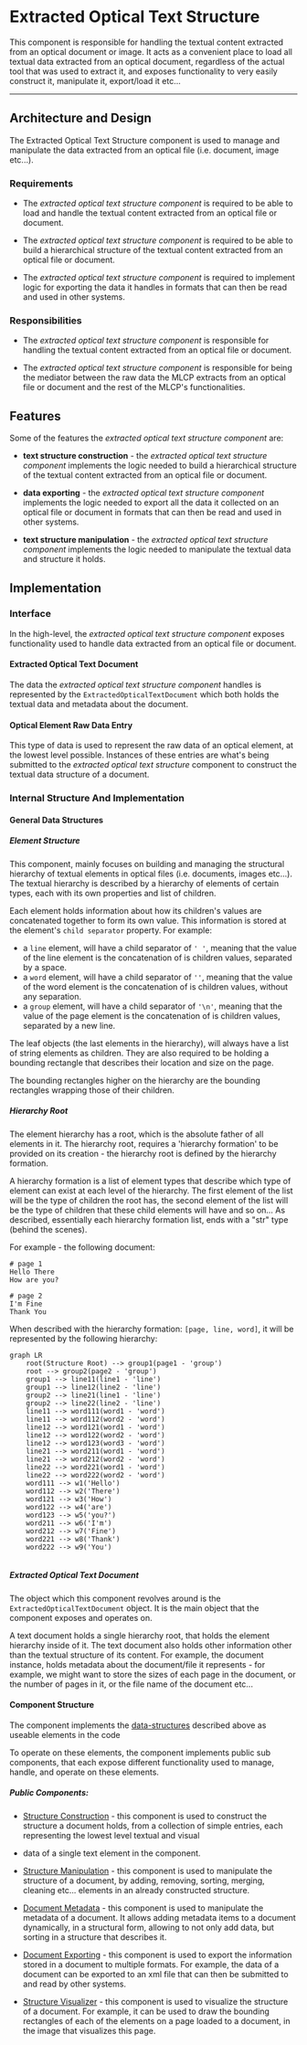 # Extracted Optical Text Structure

This component is responsible for handling the textual content extracted from an optical document or image. It acts as a
convenient place to load all textual data extracted from an optical document, regardless of the actual tool that was used
to extract it, and exposes functionality to very easily construct it, manipulate it, export/load it etc...

---

## Architecture and Design

The Extracted Optical Text Structure component is used to manage and manipulate the data extracted from an optical file
(i.e. document, image etc...).

### Requirements

- The *extracted optical text structure component* is required to be able to load and handle the textual content extracted from
  an optical file or document.

- The *extracted optical text structure component* is required to be able to build a hierarchical structure of the textual
  content extracted from an optical file or document.

- The *extracted optical text structure component* is required to implement logic for exporting the data it handles in
  formats that can then be read and used in other systems.

### Responsibilities

- The *extracted optical text structure component* is responsible for handling the textual content extracted from an optical
  file or document.

- The *extracted optical text structure component* is responsible for being the mediator between the raw data the MLCP 
  extracts from an optical file or document and the rest of the MLCP's functionalities.

## Features

Some of the features the *extracted optical text structure component* are:

- **text structure construction** - the *extracted optical text structure component* implements the logic needed to build a
  hierarchical structure of the textual content extracted from an optical file or document.

- **data exporting** - the *extracted optical text structure component* implements the logic needed to export
  all the data it collected on an optical file or document in formats that can then be read and used in other systems.

- **text structure manipulation** - the *extracted optical text structure component* implements the logic needed to
  manipulate the textual data and structure it holds.

## Implementation

### Interface

In the high-level, the *extracted optical text structure component* exposes functionality used to handle
data extracted from an optical file or document.

#### Extracted Optical Text Document

The data the *extracted optical text structure component* handles is represented by the `ExtractedOpticalTextDocument`
which both holds the textual data and metadata about the document.

#### Optical Element Raw Data Entry

This type of data is used to represent the raw data of an optical element, at the lowest level possible.
Instances of these entries are what's being submitted to the *extracted optical text structure* component to construct
the textual data structure of a document.

### Internal Structure And Implementation

#### General Data Structures
##### Element Structure
This component, mainly focuses on building and managing the structural hierarchy of textual elements in optical files
(i.e. documents, images etc...). 
The textual hierarchy is described by a hierarchy of elements of certain types, each with its own properties and list
of children.

Each element holds information about how its children's values are concatenated together to form its own value. 
This information is stored at the element's `child separator` property.
For example: 
- a `line` element, will have a child separator of `' '`, meaning that the value of the line element is
the concatenation of is children values, separated by a space.
- a `word` element, will have a child separator of `''`, meaning that the value of the word element is
the concatenation of is children values, without any separation.
- a `group` element, will have a child separator of `'\n'`, meaning that the value of the page element is
the concatenation of is children values, separated by a new line.

The leaf objects (the last elements in the hierarchy), will always have a list of string elements as children. They are
also required to be holding a bounding rectangle that describes their location and size on the page.

The bounding rectangles higher on the hierarchy are the bounding rectangles wrapping those of their children.

##### Hierarchy Root
The element hierarchy has a root, which is the absolute father of all elements in it.
The hierarchy root, requires a 'hierarchy formation' to be provided on its creation - the hierarchy root is defined by 
the hierarchy formation.

A hierarchy formation is a list of element types that describe which type of element can exist at each level of the
hierarchy. 
The first element of the list will be the type of children the root has, the second element of the list will be the type
of children that these child elements will have and so on...
As described, essentially each hierarchy formation list, ends with a "str" type (behind the scenes).

For example - the following document:
```text
# page 1
Hello There
How are you?
```
```text
# page 2
I'm Fine
Thank You
```

When described with the hierarchy formation: `[page, line, word]`, it will be represented by the following hierarchy:
```mermaid
graph LR
    root(Structure Root) --> group1(page1 - 'group')
    root --> group2(page2 - 'group')
    group1 --> line11(line1 - 'line')
    group1 --> line12(line2 - 'line')
    group2 --> line21(line1 - 'line')
    group2 --> line22(line2 - 'line')
    line11 --> word111(word1 - 'word')
    line11 --> word112(word2 - 'word')
    line12 --> word121(word1 - 'word')
    line12 --> word122(word2 - 'word')
    line12 --> word123(word3 - 'word')
    line21 --> word211(word1 - 'word')
    line21 --> word212(word2 - 'word')
    line22 --> word221(word1 - 'word')
    line22 --> word222(word2 - 'word')
    word111 --> w1('Hello')
    word112 --> w2('There')
    word121 --> w3('How')
    word122 --> w4('are')
    word123 --> w5('you?')
    word211 --> w6('I'm')
    word212 --> w7('Fine')
    word221 --> w8('Thank')
    word222 --> w9('You')
    
```

##### Extracted Optical Text Document
The object which this component revolves around is the `ExtractedOpticalTextDocument` object. It is the main object
that the component exposes and operates on.

A text document holds a single hierarchy root, that holds the element hierarchy inside of it.
The text document also holds other information other than the textual structure of its content. For example, the
document instance, holds metadata about the document/file it represents - for example, we might want to store the sizes
of each page in the document, or the number of pages in it, or the file name of the document etc...

#### Component Structure
The component implements the [data-structures](#general-data-structures) described above as useable elements in the code

To operate on these elements, the component implements public sub components, that each expose different functionality
used to manage, handle, and operate on these elements.

##### Public Components:

- [Structure Construction](./structure_construction/structure_construction.md) - this component is used to construct the 
structure a document holds, from a collection of simple entries, each representing the lowest level textual and visual 
- data of a single text element in the component.

- [Structure Manipulation](./structure_manipulation/structure_manipulation.md) - this component is used to manipulate 
the structure of a document, by adding, removing, sorting, merging, cleaning etc... elements in an already constructed 
structure.

- [Document Metadata](./document_metadata/document_metadata.md) - this component is used to manipulate the metadata of a
document. It allows adding metadata items to a document dynamically, in a structural form, allowing to not only add 
data, but sorting in a structure that describes it.

- [Document Exporting](./document_exporting/document_exporting.md) - this component is used to export the information 
stored in a document to multiple formats. For example, the data of a document can be exported to an xml file that can 
then be submitted to and read by other systems.

- [Structure Visualizer](structure_visualizing/structure_visualizing.md) - this component is used to visualize the 
structure of a document. For example, it can be used to draw the bounding rectangles of each of the elements on a page
loaded to a document, in the image that visualizes this page.
